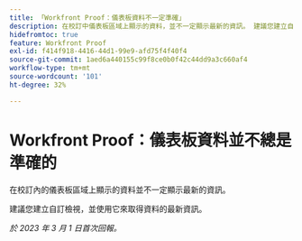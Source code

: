 ```yaml
---
title: 「Workfront Proof：儀表板資料不一定準確」
description: 在校訂中儀表板區域上顯示的資料，並不一定顯示最新的資訊。 建議您建立自訂檢視並使用該檢視取得您資料的最新資訊。
hidefromtoc: true
feature: Workfront Proof
exl-id: f414f918-4416-44d1-99e9-afd75f4f40f4
source-git-commit: 1aed6a440155c99f8ce0b0f42c44dd9a3c660af4
workflow-type: tm+mt
source-wordcount: '101'
ht-degree: 32%

---
```


# Workfront Proof：儀表板資料並不總是準確的

在校訂內的儀表板區域上顯示的資料並不一定顯示最新的資訊。

建議您建立自訂檢視，並使用它來取得資料的最新資訊。

_於 2023 年 3 月 1 日首次回報。_
